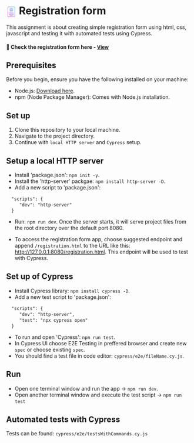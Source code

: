 # <span><img src="./form.png" alt=registration style="height: 1em; vertical-align: middle;"></span>  Registration form

This assignment is about creating simple registration form using html, css, javascript and testing it with automated tests using Cypress.

<h4>🔹 Check the registration form here - <a href="https://simonakom.github.io/registration-form-list/registration.html" style="font-size:small;">View</a><h4>


## Prerequisites

Before you begin, ensure you have the following installed on your machine:

- Node.js: [Download here](https://nodejs.org/).
- npm (Node Package Manager): Comes with Node.js installation.

## Set up 

1. Clone this repository to your local machine.
2. Navigate to the project directory.
3. Continue with `local HTTP server` and `Cypress` setup.

## Setup a local HTTP server

- Install 'package.json': `npm init -y`.
- Install the 'http-server' packgae: `npm install http-server -D`.
- Add a new script to 'package.json': 

````
  "scripts": {
     "dev": "http-server"
  }
````

- Run: `npm run dev`. Once the server starts, it will serve project files from the root directory over the default port 8080.

- To access the registration form app, choose suggested endpoint and append `/registration.html` to the URL like this: http://127.0.0.1:8080/registration.html. This endpoint will be used to test with Cypress.

## Set up of Cypress

- Install Cypress library: `npm install cypress -D`.
- Add a new test script to 'package.json': 

````
  "scripts": {
     "dev": "http-server",
     "test": "npx cypress open"
  }
````
- To run and open 'Cypress':  `npm run test`.
- In Cypress UI choose E2E Testing in preffered browser and create new `spec` or choose existing `spec`. 
- You should find a test file in code editor: `cypress/e2e/fileName.cy.js`.

## Run

- Open one terminal window and run the app -> `npm run dev`.
- Open another terminal window and execute the test script -> `npm run test`

## Automated tests with Cypress

Tests can be found: `cypress/e2e/testsWithCommands.cy.js`
